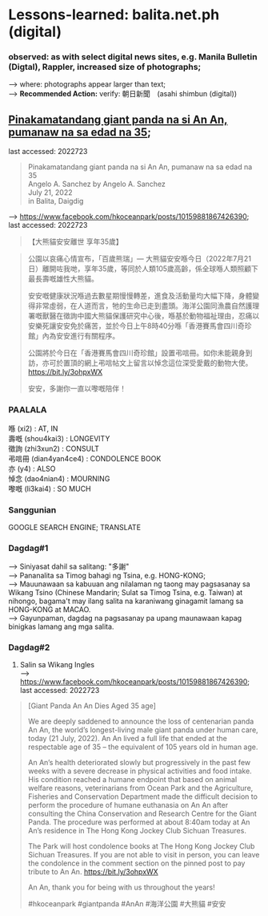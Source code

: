 # Lessons-learned: balita.net.ph (digital)

### observed: as with select digital news sites, e.g. Manila Bulletin (Digtal), Rappler, increased size of photographs;
--> where: photographs appear larger than text;<br/>
--> <b>Recommended Action:</b> verify: 朝日新聞　(asahi shimbun (digital))

## [Pinakamatandang giant panda na si An An, pumanaw na sa edad na 35](https://balita.net.ph/2022/07/21/pinakamatandang-giant-panda-na-si-an-an-pumanaw-na-sa-edad-na-35/);
last accessed: 2022723

> Pinakamatandang giant panda na si An An, pumanaw na sa edad na 35<br/>
> Angelo A. Sanchez by Angelo A. Sanchez<br/>
> July 21, 2022<br/>
> in Balita, Daigdig<br/>

--> https://www.facebook.com/hkoceanpark/posts/10159881867426390; last accessed: 2022723

>【大熊貓安安離世 享年35歲】

> 公園以哀痛心情宣布，「百歲熊瑞」— 大熊貓安安喺今日（2022年7月21日）離開咗我哋，享年35歲，等同於人類105歲高齡，係全球喺人類照顧下最長壽嘅雄性大熊貓。<br/>
>
> 安安嘅健康狀況喺過去數星期慢慢轉差，進食及活動量均大幅下降，身體變得非常虛弱，在人道而言，牠的生命已走到盡頭。海洋公園同漁農自然護理署嘅獸醫在徵詢中國大熊貓保護研究中心後，喺基於動物福祉理由，忍痛以安樂死讓安安免於痛苦，並於今日上午8時40分喺「香港賽馬會四川奇珍館」內為安安進行有關程序。
>
> 公園將於今日在「香港賽馬會四川奇珍館」設置弔唁冊。如你未能親身到訪，亦可於置頂的網上弔唁帖文上留言以悼念這位深受愛戴的動物大使。https://bit.ly/3ohpxWX
>
> 安安，多謝你一直以嚟嘅陪伴！

### PAALALA

喺 (xi2) : AT, IN<br/>
壽嘅 (shou4kai3) : LONGEVITY<br/>
徵詢 (zhi3xun2) : CONSULT<br/>
弔唁冊 (dian4yan4ce4) : CONDOLENCE BOOK<br/>
亦 (y4) : ALSO<br/>
悼念 (dao4nian4) : MOURNING<br/>
嚟嘅 (li3kai4) : SO MUCH<br/>

### Sanggunian
GOOGLE SEARCH ENGINE; TRANSLATE

### Dagdag#1

--> Siniyasat dahil sa salitang: "多謝"<br/>
--> Pananalita sa Timog bahagi ng Tsina, e.g. HONG-KONG;<br/>
--> Mauunawaan sa kabuuan ang nilalaman ng taong may pagsasanay sa Wikang Tsino (Chinese Mandarin; Sulat sa Timog Tsina, e.g. Taiwan) at nihongo, bagama't may ilang salita na karaniwang ginagamit lamang sa HONG-KONG at MACAO.<br/>
--> Gayunpaman, dagdag na pagsasanay pa upang maunawaan kapag binigkas lamang ang mga salita.

### Dagdag#2

1) Salin sa Wikang Ingles<br/> 
--> https://www.facebook.com/hkoceanpark/posts/10159881867426390; last accessed: 2022723

> [Giant Panda An An Dies Aged 35 age]
>
> We are deeply saddened to announce the loss of centenarian panda An An, the world’s longest-living male giant panda under human care, today (21 July, 2022). An An lived a full life that ended at the respectable age of 35 – the equivalent of 105 years old in human age.
>
> An An’s health deteriorated slowly but progressively in the past few weeks with a severe decrease in physical activities and food intake. His condition reached a humane endpoint that based on animal welfare reasons, veterinarians from Ocean Park and the Agriculture, Fisheries and Conservation Department made the difficult decision to perform the procedure of humane euthanasia on An An after consulting the China Conservation and Research Centre for the Giant Panda. The procedure was performed at about 8:40am today at An An’s residence in The Hong Kong Jockey Club Sichuan Treasures.
>
> The Park will host condolence books at The Hong Kong Jockey Club Sichuan Treasures. If you are not able to visit in person, you can leave the condolence in the comment section on the pinned post to pay tribute to An An. https://bit.ly/3ohpxWX
>
> An An, thank you for being with us throughout the years!
> 
> #hkoceanpark #giantpanda #AnAn #海洋公園 #大熊貓 #安安
